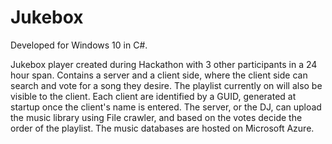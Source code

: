 # Jukebox
Developed for Windows 10 in C#. 

Jukebox player created during Hackathon with 3 other participants in a 24 hour span. 
Contains a server and a client side, where the client side can search and vote for a song they desire. 
The playlist currently on will also be visible to the client. 
Each client are identified by a GUID, generated at startup once the client's name is entered.
The server, or the DJ, can upload the music library using File crawler, and based on the votes decide the order of the playlist.
The music databases are hosted on Microsoft Azure. 
